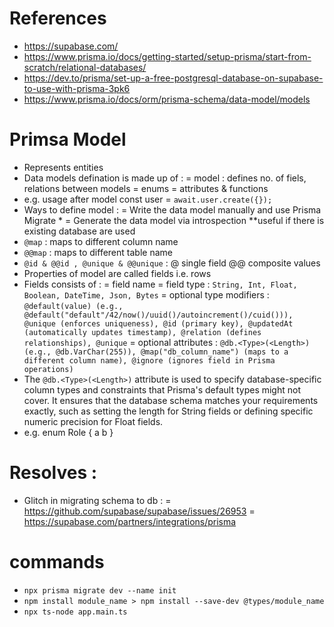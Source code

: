 # References
- https://supabase.com/
- https://www.prisma.io/docs/getting-started/setup-prisma/start-from-scratch/relational-databases/
- https://dev.to/prisma/set-up-a-free-postgresql-database-on-supabase-to-use-with-prisma-3pk6
- https://www.prisma.io/docs/orm/prisma-schema/data-model/models

# Primsa Model
- Represents entities 
- Data models defination is made up of :
    = model : defines no. of fiels, relations between models
    = enums 
    = attributes & functions
- e.g. usage after model const user = `await.user.create({});`
- Ways to define model : 
    = Write the data model manually and use Prisma Migrate *
    = Generate the data model via introspection **useful if there is existing database are used
- `@map` : maps to different column name 
- `@@map` : maps to different table name
- `@id & @@id , @unique & @@unique` : @ single field @@ composite values
- Properties of model are called fields i.e. rows 
- Fields consists of :
    = field name
    = field type : `String, Int, Float, Boolean, DateTime, Json, Bytes`
    = optional type modifiers : `@default(value) (e.g., @default("default"/42/now()/uuid()/autoincrement()/cuid())), @unique (enforces uniqueness), @id (primary key), @updatedAt (automatically updates timestamp), @relation (defines relationships), @unique`
    = optional attributes : `@db.<Type>(<Length>) (e.g., @db.VarChar(255)), @map("db_column_name") (maps to a different column name), @ignore (ignores field in Prisma operations)`
- The `@db.<Type>(<Length>)` attribute is used to specify database-specific column types and constraints that Prisma's default types might not cover. It ensures that the database schema matches your requirements exactly, such as setting the length for String fields or defining specific numeric precision for Float fields.
- e.g. enum Role { a b }

# Resolves :
- Glitch in migrating schema to db :
    = https://github.com/supabase/supabase/issues/26953
    = https://supabase.com/partners/integrations/prisma


# commands
- `npx prisma migrate dev --name init`
- `npm install module_name > npm install --save-dev @types/module_name`
- `npx ts-node app.main.ts`